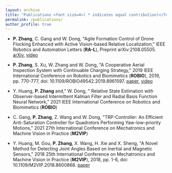 ```yaml
---
layout: archive
title: "Publications <font size=4>( * indicates equal contribution)</font>"
permalink: /publications/
author_profile: true
---
```


<!-- * **Agile Formation Control of Drone Flocking Enhanced with Active Vision-based Relative Localization** <br>
**Peihan Zhang**, Gang Chen, Wei Dong <br>
IEEE Robotics and Automation Letters (RA-L), [arXiv](https://arxiv.org/pdf/2108.05505), [video](https://youtu.be/pyMY54b_c-4) <br>
Submited in July 2021.

* **A Cooperative Aerial Inspection System with Continuable Charging Strategy** <br>
**Peihan Zhang\***, Sen Xu, Weifan Zhang, Wei Dong <br>
2019 IEEE International Conference on Robotics and Biomimetics (ROBIO), [paper](https://ieeexplore.ieee.org/document/8961597), [video](https://youtu.be/VPgk_Q9hdwE) <br>
Published  in December 2019.

* **A Novel Method for Detecting Joint Angles Based on Inertial and Magnetic Sensors** <br>
Yuqiu Huang, Minghao Gou, **Peihan Zhang**, Xi Wang, Haoyu Xie, Xinjun Sheng <br>
2018 25th International Conference on Mechatronics and Machine Vision in Practice (M2VIP), [paper](https://ieeexplore.ieee.org/document/8600868) <br>
Published  in November 2018. -->

*	**P. Zhang**, C. Gang and W. Dong, "Agile Formation Control of Drone Flocking Enhanced with Active Vision-based Relative Localization," IEEE Robotics and Automation Letters (**RA-L**), Preprint arXiv:2108.05505. [arXiv](https://arxiv.org/pdf/2108.05505), [video](https://youtu.be/pyMY54b_c-4)

*	**P. Zhang**, S. Xu, W. Zhang and W. Dong, "A Cooperative Aerial Inspection System with Continuable Charging Strategy," 2019 IEEE International Conference on Robotics and Biomimetics (**ROBIO**), 2019, pp. 770-777, doi: 10.1109/ROBIO49542.2019.8961597. [paper](https://ieeexplore.ieee.org/document/8961597), [video](https://youtu.be/VPgk_Q9hdwE)

*	Y. Huang, **P. Zhang** and," W. Dong, " Relative State Estimation with Observer-based Intermittent Kalman Filter and Radial Basis Function Neural Network," 2021 IEEE International Conference on Robotics and Biomimetics (**ROBIO**)

*	C. Gang, **P. Zhang**, Z. Wang and W. Dong, "TRP-Controller: An Efficient Anti-Saturation Controller for Quadrotors Performing Yaw-low-priority Motions," 2021 27th International Conference on Mechatronics and Machine Vision in Practice (**M2VIP**)

*	Y. Huang, M. Gou, **P. Zhang**, X. Wang, H. Xie and X. Sheng, "A Novel Method for Detecting Joint Angles Based on Inertial and Magnetic Sensors," 2018 25th International Conference on Mechatronics and Machine Vision in Practice (**M2VIP**), 2018, pp. 1-6, doi: 10.1109/M2VIP.2018.8600868. [paper](https://ieeexplore.ieee.org/document/8600868)



<!-- {% if author.googlescholar %}
  You can also find my articles on <u><a href="{{author.googlescholar}}">my Google Scholar profile</a>.</u>
{% endif %}

{% include base_path %}

{% for post in site.publications reversed %}
  {% include archive-single.html %}
{% endfor %} -->
